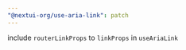 ```yaml
---
"@nextui-org/use-aria-link": patch
---
```


include `routerLinkProps` to `linkProps` in `useAriaLink`
